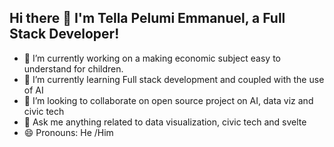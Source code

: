 ## Hi there 👋 I'm Tella Pelumi Emmanuel, a Full Stack Developer!

- 🔭 I’m currently working on a making economic subject easy to understand for children.
- 🌱 I’m currently learning Full stack development and coupled with the use of AI
- 👯 I’m looking to collaborate on open source project on AI, data viz and civic tech
- 💬 Ask me anything related to data visualization, civic tech and svelte
- 😄 Pronouns: He /Him

